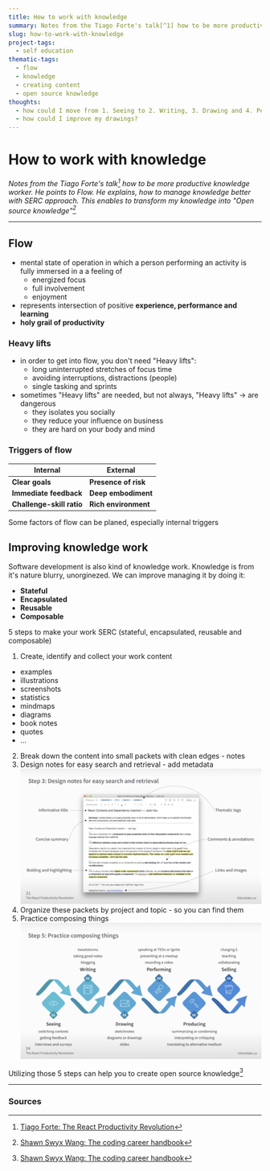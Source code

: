 ```yaml
---
title: How to work with knowledge
summary: Notes from the Tiago Forte's talk[^1] how to be more productive knowledge worker. He points to Flow. He explains, how to manage knowledge better with SERC method. This enables to transform my knowledge into "Open source knowledge"[^2]
slug: how-to-work-with-knowledge
project-tags: 
  - self education
thematic-tags:
  - flow
  - knowledge
  - creating content
  - open source knowledge
thoughts:
  - how could I move from 1. Seeing to 2. Writing, 3. Drawing and 4. Performing?
  - how could I improve my drawings?
---
```


# How to work with knowledge

*Notes from the Tiago Forte's talk[^1] how to be more productive knowledge worker. He points to Flow. He explains, how to manage knowledge better with SERC approach. This enables to transform my knowledge into "Open source knowledge"[^2]*

---
## Flow
- mental state of operation in which a person performing an activity is fully immersed in a a feeling of
  - energized focus
  - full involvement
  - enjoyment
- represents intersection of positive **experience, performance and learning**
- **holy grail of productivity**

### Heavy lifts
- in order to get into flow, you don't need "Heavy lifts":
  - long uninterrupted stretches of focus time
  - avoiding interruptions, distractions (people)
  - single tasking and sprints
- sometimes "Heavy lifts" are needed, but not always, "Heavy lifts" -> are dangerous
  - they isolates you socially
  - they reduce your influence on business
  - they are hard on your body and mind

### Triggers of flow
| Internal                  | External             |
|---------------------------|----------------------|
| **Clear goals**           | **Presence of risk** |
| **Immediate feedback**    | **Deep embodiment**  |
| **Challenge-skill ratio** | **Rich environment** |

Some factors of flow can be planed, especially internal triggers

## Improving knowledge work
Software development is also kind of knowledge work. Knowledge is from it's nature blurry, unorginezed. We can improve managing it by doing it:
- **Stateful**
- **Encapsulated**
- **Reusable**
- **Composable**

5 steps to make your work SERC (stateful, encapsulated, reusable and composable)

1. Create, identify and collect your work content
  - examples
  - illustrations
  - screenshots
  - statistics
  - mindmaps
  - diagrams
  - book notes
  - quotes
  - ...
2. Break down the content into small packets with clean edges - notes
3. Design notes for easy search and retrieval - add metadata ![A note design](../assets/design-of-notes.png)
4. Organize these packets by project and topic - so you can find them
5. Practice composing things ![Compose things diagram](../assets/open-knowledge.png)

Utilizing those 5 steps can help you to create open source knowledge[^2]

---
### Sources

[^1]: [Tiago Forte: The React Productivity Revolution](https://www.youtube.com/watch?v=BOKxSFB2hOE&t=218s)
[^2]: [Shawn Swyx Wang: The coding career handbook](https://learninpublic.org/)
